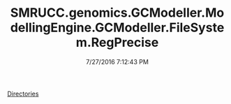 ﻿---
title: SMRUCC.genomics.GCModeller.ModellingEngine.GCModeller.FileSystem.RegPrecise
date: 7/27/2016 7:12:43 PM
---

[Directories](T-SMRUCC.genomics.GCModeller.ModellingEngine.GCModeller.FileSystem.RegPrecise.Directories.html)
